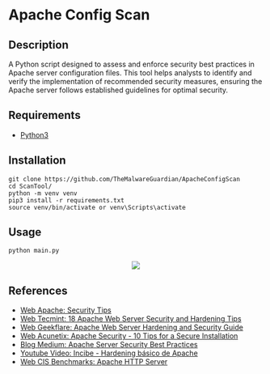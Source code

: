 # Apache Config Scan


## Description

A Python script designed to assess and enforce security best practices in Apache server configuration files. This tool helps analysts to identify and verify the implementation of recommended security measures, ensuring the Apache server follows established guidelines for optimal security.


## Requirements

- [Python3](https://www.python.org/)


## Installation

```
git clone https://github.com/TheMalwareGuardian/ApacheConfigScan
cd ScanTool/
python -m venv venv
pip3 install -r requirements.txt
source venv/bin/activate or venv\Scripts\activate
```


## Usage

```
python main.py
```

<div style="text-align:center"><img src="https://github.com/TheMalwareGuardian/images/options.png" /></div>


## References

- [Web Apache: Security Tips](https://httpd.apache.org/docs/2.4/es/misc/security_tips.html)
- [Web Tecmint: 18 Apache Web Server Security and Hardening Tips](https://www.tecmint.com/apache-security-tips/)
- [Web Geekflare: Apache Web Server Hardening and Security Guide](https://geekflare.com/apache-web-server-hardening-security/)
- [Web Acunetix: Apache Security - 10 Tips for a Secure Installation](https://www.acunetix.com/blog/articles/10-tips-secure-apache-installation/)
- [Blog Medium: Apache Server Security Best Practices](https://medium.com/bobble-engineering/apache-server-security-best-practices-bec7b2b3b8a7)
- [Youtube Video: Incibe - Hardening básico de Apache](https://www.youtube.com/watch?v=rjsgaxV8irM)
- [Web CIS Benchmarks: Apache HTTP Server](https://www.cisecurity.org/benchmark/apache_http_server)
